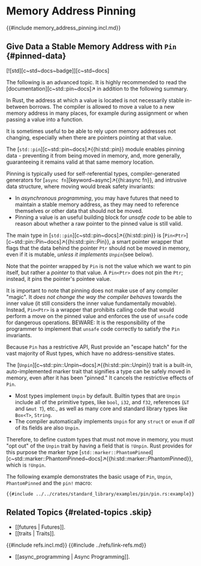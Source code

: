 # Memory Address Pinning

{{#include memory_address_pinning.incl.md}}

## Give Data a Stable Memory Address with `Pin` {#pinned-data}

[![std][c~std~docs~badge]][c~std~docs]

The following is an advanced topic. It is highly recommended to read the [documentation][c~std::pin~docs]↗ in addition to the following summary.

In Rust, the address at which a value is located is not necessarily stable in-between borrows. The compiler is allowed to move a value to a new memory address in many places, for example during assignment or when passing a value into a function.

It is sometimes useful to be able to rely upon memory addresses not changing, especially when there are pointers pointing at that value.

The [`std::pin`][c~std::pin~docs]↗{{hi:std::pin}} module enables pinning data - preventing it from being moved in memory, and, more generally, guaranteeing it remains valid at that same memory location.

Pinning is typically used for self-referential types, compiler-generated generators for [`async fn`][keyword~async]↗{{hi:async fn}}, and intrusive data structure, where moving would break safety invariants:

- In _asynchronous programming_, you may have futures that need to maintain a stable memory address, as they may need to reference themselves or other data that should not be moved.
- Pinning a value is an useful building block for _unsafe code_ to be able to reason about whether a raw pointer to the pinned value is still valid.

The main type in [`std::pin`][c~std::pin~docs]↗{{hi:std::pin}} is [`Pin<Ptr>`][c~std::pin::Pin~docs]↗{{hi:std::pin::Pin}}, a smart pointer wrapper that flags that the data behind the pointer `Ptr` should not be moved in memory, even if it is mutable, _unless it implements `Unpin`_(see below).

Note that the pointer wrapped by `Pin` is not the value which we want to pin itself, but rather a _pointer_ to that value. A `Pin<Ptr>` does not pin the `Ptr`; instead, it pins the pointer's pointee value.

It is important to note that pinning does not make use of any compiler "magic". It _does not change the way the compiler behaves_ towards the inner value (it still considers the inner value fundamentally movable). Instead, `Pin<Ptr>` is a wrapper that prohibits calling code that would perform a move on the pinned value and enforces the use of `unsafe` code for dangerous operations. BEWARE: It is the responsibility of the programmer to implement that `unsafe` code correctly to satisfy the `Pin` invariants.

Because `Pin` has a restrictive API, Rust provide an "escape hatch" for the vast majority of Rust types, which have no address-sensitive states.

The [`Unpin`][c~std::pin::Unpin~docs]↗{{hi:std::pin::Unpin}} trait is a built-in, auto-implemented marker trait that signifies a type can be safely moved in memory, even after it has been "pinned." It cancels the restrictive effects of `Pin`.

- Most types implement `Unpin` by default. Builtin types that are `Unpin` include all of the primitive types, like `bool`, `i32`, and `f32`, references (`&T` and `&mut T`), etc., as well as many core and standard library types like `Box<T>`, `String`.
- The compiler automatically implements `Unpin` for any `struct` or `enum` if _all_ of its fields are also `Unpin`.

Therefore, to define custom types that must not move in memory, you must "opt out" of the `Unpin` trait by having a field that is `!Unpin`. Rust provides for this purpose the marker type [`std::marker::PhantomPinned`][c~std::marker::PhantomPinned~docs]↗{{hi:std::marker::PhantomPinned}}, which is `!Unpin`.

The following example demonstrates the basic usage of `Pin`, `Unpin`, `PhantomPinned` and the `pin!` macro:

```rust,editable
{{#include ../../crates/standard_library/examples/pin/pin.rs:example}}
```

## Related Topics {#related-topics .skip}

- [[futures | Futures]].
- [[traits | Traits]].

{{#include refs.incl.md}}
{{#include ../refs/link-refs.md}}

<div class="hidden">

- [[async_programming | Async Programming]].

</div>

